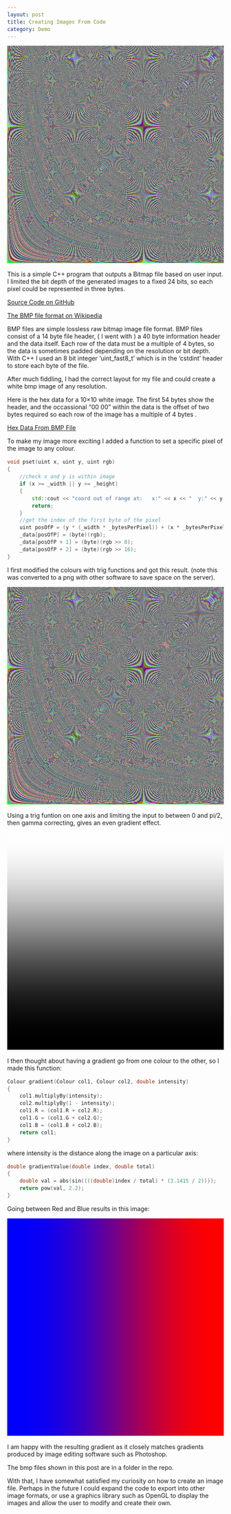 ```yaml
---
layout: post
title: Creating Images From Code
category: Demo
---
```


![trig function image](/assets/img/posts/creating-images-from-code/sin-cos-tan.png)

This is a simple C++ program that outputs a Bitmap file based on user input. 
I limited the bit depth of the generated images to a fixed 24 bits, so
each pixel could be represented in three bytes. 

[Source Code on GitHub](https://github.com/NoamZeise/Creating-A-BMP-Programatically)


[The BMP file format on Wikipedia](https://en.wikipedia.org/wiki/BMP_file_format#File_structure)

BMP files are simple lossless raw bitmap image file format. BMP files consist of a 14 byte file header, ( I went with ) a 40 byte information header and the data itself. Each row of the data must be a multiple of 4 bytes, so the data is sometimes padded depending on the resolution or bit depth. With C++ I used an 8 bit integer ‘uint_fast8_t’ which is in the ‘cstdint’ header to store each byte of the file.

After much fiddling, I had the correct layout for my file and could create a white bmp image of any resolution.

Here is the hex data for a 10×10 white image. The first 54 bytes show the header, and the occassional “00 00” within the data is the offset of two bytes required so each row of the image has a multiple of 4 bytes .


[Hex Data From BMP File](/assets/img/posts/creating-images-from-code/hexdump.png)

To make my image more exciting I added a function to set a specific pixel of the image to any colour.

```C++
void pset(uint x, uint y, uint rgb)
{
	//check x and y is within image
	if (x >= _width || y >= _height)
	{
		std::cout << "coord out of range at:   x:" << x << "  y:" << y << std::endl;
		return;
	}
	//get the index of the first byte of the pixel
	uint posOfP = (y * (_width * _bytesPerPixel)) + (x * _bytesPerPixel);
	_data[posOfP] = (byte)(rgb);
	_data[posOfP + 1] = (byte)(rgb >> 8);
	_data[posOfP + 2] = (byte)(rgb >> 16);
}
```

I first modified the colours with trig functions and got this result. (note this was converted to a png with other software to save space on the server).

![trig function image](/assets/img/posts/creating-images-from-code/sin-cos-tan.png)

Using a trig funtion on one axis and limiting the input to between 0 and pi/2, then gamma correcting, gives an even gradient effect.

![BW gradient image](/assets/img/posts/creating-images-from-code/gradient-sin-gamma-corrected.png)

I then thought about having a gradient go from one colour to the other, so I made this function:

```C++
Colour gradient(Colour col1, Colour col2, double intensity)
{
	col1.multiplyBy(intensity);
	col2.multiplyBy(1 - intensity);
	col1.R = (col1.R + col2.R);
	col1.G = (col1.G + col2.G);
	col1.B = (col1.B + col2.B);
	return col1;
}
```

where intensity is the distance along the image on a particular axis:

```C++
double gradientValue(double index, double total)
{
	double val = abs(sin((((double)index / total) * (3.1415 / 2))));
	return pow(val, 2.2);
}
```
Going between Red and Blue results in this image:

![Red And Blue gradient image](/assets/img/posts/creating-images-from-code/naive-multicolour-gradient.png)


I am happy with the resulting gradient as it closely matches gradients produced by image editing software such as Photoshop.

The bmp files shown in this post are in a folder in the repo.

With that, I have somewhat satisfied my curiosity on how to create an image file. Perhaps in the future I could expand the code to export into other image formats, or use a graphics library such as OpenGL to display the images and allow the user to modify and create their own.
